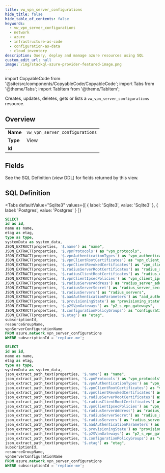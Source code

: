 ```yaml
--- 
title: vw_vpn_server_configurations
hide_title: false
hide_table_of_contents: false
keywords:
  - vw_vpn_server_configurations
  - network
  - azure
  - infrastructure-as-code
  - configuration-as-data
  - cloud inventory
description: Query, deploy and manage azure resources using SQL
custom_edit_url: null
image: /img/stackql-azure-provider-featured-image.png
---
```


import CopyableCode from '@site/src/components/CopyableCode/CopyableCode';
import Tabs from '@theme/Tabs';
import TabItem from '@theme/TabItem';

Creates, updates, deletes, gets or lists a <code>vw_vpn_server_configurations</code> resource.

## Overview
<table><tbody>
<tr><td><b>Name</b></td><td><code>vw_vpn_server_configurations</code></td></tr>
<tr><td><b>Type</b></td><td>View</td></tr>
<tr><td><b>Id</b></td><td><CopyableCode code="azure.network.vw_vpn_server_configurations" /></td></tr>
</tbody></table>

## Fields

See the SQL Definition (view DDL) for fields returned by this view.

## SQL Definition

<Tabs
defaultValue="Sqlite3"
values={[
{ label: 'Sqlite3', value: 'Sqlite3' },
{ label: 'Postgres', value: 'Postgres' }
]}
>
<TabItem value="Sqlite3">

```sql
SELECT
id as id,
name as name,
etag as etag,
type as type,
systemData as system_data,
JSON_EXTRACT(properties, '$.name') as "name",
JSON_EXTRACT(properties, '$.vpnProtocols') as "vpn_protocols",
JSON_EXTRACT(properties, '$.vpnAuthenticationTypes') as "vpn_authentication_types",
JSON_EXTRACT(properties, '$.vpnClientRootCertificates') as "vpn_client_root_certificates",
JSON_EXTRACT(properties, '$.vpnClientRevokedCertificates') as "vpn_client_revoked_certificates",
JSON_EXTRACT(properties, '$.radiusServerRootCertificates') as "radius_server_root_certificates",
JSON_EXTRACT(properties, '$.radiusClientRootCertificates') as "radius_client_root_certificates",
JSON_EXTRACT(properties, '$.vpnClientIpsecPolicies') as "vpn_client_ipsec_policies",
JSON_EXTRACT(properties, '$.radiusServerAddress') as "radius_server_address",
JSON_EXTRACT(properties, '$.radiusServerSecret') as "radius_server_secret",
JSON_EXTRACT(properties, '$.radiusServers') as "radius_servers",
JSON_EXTRACT(properties, '$.aadAuthenticationParameters') as "aad_authentication_parameters",
JSON_EXTRACT(properties, '$.provisioningState') as "provisioning_state",
JSON_EXTRACT(properties, '$.p2SVpnGateways') as "p2_s_vpn_gateways",
JSON_EXTRACT(properties, '$.configurationPolicyGroups') as "configuration_policy_groups",
JSON_EXTRACT(properties, '$.etag') as "etag",
subscriptionId,
resourceGroupName,
vpnServerConfigurationName
FROM azure.network.vpn_server_configurations
WHERE subscriptionId = 'replace-me';
```

</TabItem>
<TabItem value="Postgres">

```sql
SELECT
id as id,
name as name,
etag as etag,
type as type,
systemData as system_data,
json_extract_path_text(properties, '$.name') as "name",
json_extract_path_text(properties, '$.vpnProtocols') as "vpn_protocols",
json_extract_path_text(properties, '$.vpnAuthenticationTypes') as "vpn_authentication_types",
json_extract_path_text(properties, '$.vpnClientRootCertificates') as "vpn_client_root_certificates",
json_extract_path_text(properties, '$.vpnClientRevokedCertificates') as "vpn_client_revoked_certificates",
json_extract_path_text(properties, '$.radiusServerRootCertificates') as "radius_server_root_certificates",
json_extract_path_text(properties, '$.radiusClientRootCertificates') as "radius_client_root_certificates",
json_extract_path_text(properties, '$.vpnClientIpsecPolicies') as "vpn_client_ipsec_policies",
json_extract_path_text(properties, '$.radiusServerAddress') as "radius_server_address",
json_extract_path_text(properties, '$.radiusServerSecret') as "radius_server_secret",
json_extract_path_text(properties, '$.radiusServers') as "radius_servers",
json_extract_path_text(properties, '$.aadAuthenticationParameters') as "aad_authentication_parameters",
json_extract_path_text(properties, '$.provisioningState') as "provisioning_state",
json_extract_path_text(properties, '$.p2SVpnGateways') as "p2_s_vpn_gateways",
json_extract_path_text(properties, '$.configurationPolicyGroups') as "configuration_policy_groups",
json_extract_path_text(properties, '$.etag') as "etag",
subscriptionId,
resourceGroupName,
vpnServerConfigurationName
FROM azure.network.vpn_server_configurations
WHERE subscriptionId = 'replace-me';
```

</TabItem>
</Tabs>
